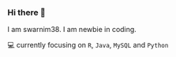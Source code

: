### Hi there 👋

I am swarnim38. I am newbie in coding.

💻 currently focusing on `R`, `Java`, `MySQL` and `Python`
